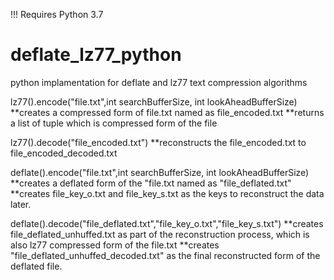 !!! Requires Python 3.7

# deflate_lz77_python
python implamentation for deflate and lz77 text compression algorithms

lz77().encode("file.txt",int searchBufferSize, int lookAheadBufferSize)
**creates a compressed form of file.txt named as file_encoded.txt
**returns a list of tuple which is compressed form of the file
 
 lz77().decode("file_encoded.txt")
 **reconstructs the file_encoded.txt to file_encoded_decoded.txt

deflate().encode("file.txt",int searchBufferSize, int lookAheadBufferSize)
**creates a deflated form of the "file.txt named as "file_deflated.txt"
**creates file_key_o.txt and file_key_s.txt as the keys to reconstruct the data later.

deflate().decode("file_deflated.txt","file_key_o.txt","file_key_s.txt")
**creates file_deflated_unhuffed.txt as part of the reconstruction process, which is also lz77 compressed form of the file.txt
**creates "file_deflated_unhuffed_decoded.txt" as the final reconstructed form of the deflated file.
 
